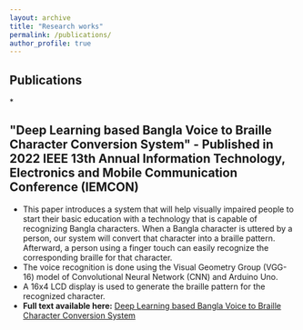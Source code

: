 ```yaml
---
layout: archive
title: "Research works"
permalink: /publications/
author_profile: true
---
```

<h2>Publications</h2>
* <h2>"Deep Learning based Bangla Voice to Braille Character Conversion System" - Published in 2022 IEEE 13th Annual Information Technology, Electronics and Mobile 
Communication Conference (IEMCON)</h2>

  * This paper introduces a system that will help visually impaired people to start their  basic education with a technology that is capable of recognizing Bangla characters. When a Bangla character is uttered by a person, our system will convert that character into a braille pattern. Afterward, a person using a finger touch can easily recognize the corresponding braille for that character. 
  * The voice recognition is done using the Visual Geometry Group (VGG-16) model of Convolutional Neural Network (CNN) and Arduino Uno. 
  * A 16x4 LCD display is used to generate the braille pattern for the recognized character.
  * <strong>Full text available here:</strong> <a href="https://ieeexplore.ieee.org/document/9946619"> Deep Learning based Bangla Voice to Braille Character Conversion 
System</a>